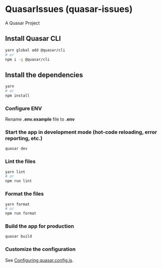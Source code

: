 # QuasarIssues (quasar-issues)

A Quasar Project

## Install Quasar CLI

```bash
yarn global add @quasar/cli
# or
npm i -g @quasar/cli
```

## Install the dependencies

```bash
yarn
# or
npm install
```

### Configure ENV

Rename **.env.example** file to **.env**

### Start the app in development mode (hot-code reloading, error reporting, etc.)

```bash
quasar dev
```

### Lint the files

```bash
yarn lint
# or
npm run lint
```

### Format the files

```bash
yarn format
# or
npm run format
```

### Build the app for production

```bash
quasar build
```

### Customize the configuration

See [Configuring quasar.config.js](https://v2.quasar.dev/quasar-cli-vite/quasar-config-js).

